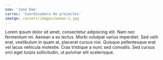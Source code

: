 ```yaml
---
nom: 'Jane Doe'
carrec: 'Coordinadora de projectes'
imatge: /assets/images/woman-1.jpg
---
```

Lorem ipsum dolor sit amet, consectetur adipiscing elit. Nam nec fermentum mi. Aenean a ex lectus. Morbi volutpat varius imperdiet. Sed velit erat, vestibulum in quam at, placerat cursus nisi. Quisque pellentesque erat vel lacus vehicula molestie. Cras tristique a nunc sed convallis. Sed cursus orci eget turpis sollicitudin, ut pulvinar elit scelerisque.
